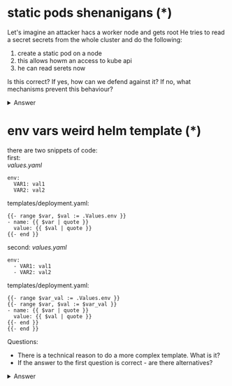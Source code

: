 # static pods shenanigans (*)
Let's imagine an attacker hacs a worker node and gets root
He tries to read a secret secrets from the whole cluster and do the following:
1) create a static pod on a node
2) this allows howm an access to kube api
3) he can read serets now

Is this correct? 
If yes, how can we defend against it? 
If no, what mechanisms prevent this behaviour?

<details>
  <summary>Answer</summary>
  we can't request objects from static pod: 
  https://kubernetes.io/docs/tasks/configure-pod-container/static-pod/
  ```
  The spec of a static Pod cannot refer to other API objects (e.g., ServiceAccount, ConfigMap, Secret, etc).
  ```

  static pods don't interact with kube api directly, api creates a mirror pod, so we can't have a direct access to secrets
</details>
  

# env vars weird helm template (*)
there are two snippets of code:  
first:  
*values.yaml*
```
env:
  VAR1: val1
  VAR2: val2
```

templates/deployment.yaml:
```
{{- range $var, $val := .Values.env }}
- name: {{ $var | quote }}
  value: {{ $val | quote }}
{{- end }}
```
second:
*values.yaml*
```
env:
  - VAR1: val1
  - VAR2: val2
```

templates/deployment.yaml:
```
{{- range $var_val := .Values.env }}
{{- range $var, $val := $var_val }}
- name: {{ $var | quote }}
  value: {{ $val | quote }}
{{- end }}
{{- end }}
```

Questions:
* There is a technical reason to do a more complex template. What is it?
* If the answer to the first question is correct - are there alternatives?

<details>
  <summary>Answer</summary>
  There are cases when order of fields is important. I.e. https://kubernetes.io/docs/tasks/inject-data-application/define-interdependent-environment-variables/  
  
  range over array of maps doesn't guarantee the order. i.e.:  
  
  ```
  env:
    VAR2: val2
    VAR1: $(VAR2)
  ```
  will render as:
  ```
  - name: "VAR1"
    value: "$(VAR2)"
  - name: "VAR2"
    value: "val1"
  ```
  which will fail to replace $(VAR2) with a value of VAR2

  Alternatives:
  * use toYaml:  
    *values.yaml*:
    ```
    env:
      - name: "VAR2"
        value: "val1"
      - name: "VAR1"
        value: "$(VAR2)"
    ```
    template:
    ```
    env:
      {{ .Values.env | toYaml | nindent 8 }}
    ```
  * try to pass variables explicitly w\o needing of interdependent values
  * put a hard-coded env var in template in the bottom of env vars
</details>

